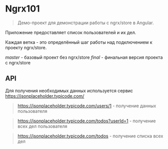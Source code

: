 # Ngrx101

> Демо-проект для демонстрации работы с ngrx/store в Angular. 

Приложение предоставляет список пользователей и их дел.

Каждая ветка - это определённый шаг работы над подключением к проекту ngrx/store.

*master* - базовый проект без ngrx/store
*final* - финальная версия проекта с ngrx/store

## API

Для получения необходимых данных используется сервис https://jsonplaceholder.typicode.com/

> https://jsonplaceholder.typicode.com/users/1 - получение данных пользователя

> https://jsonplaceholder.typicode.com/todos?userId=1 - получение всех дел пользователя

> https://jsonplaceholder.typicode.com/todos - получение списка всех дел

